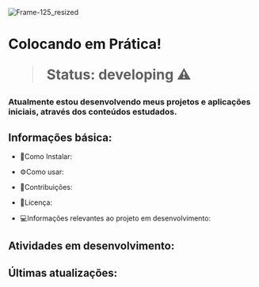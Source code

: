 ![Frame-125_resized](https://github.com/domingosvinny/Aulas_campinho/assets/160977762/9dbf4565-06b8-497f-b4d5-b8cf5d160bc3)

<h1> Colocando em Prática! </h> 

> Status: developing ⚠️

### Atualmente estou desenvolvendo meus projetos e aplicações iniciais, através dos conteúdos estudados.

## Informações básica:

* 🧰Como Instalar:

+ ⚙️Como usar:

* 💼Contribuições:

+ 📖Licença:

* 💻Informações relevantes ao projeto em desenvolvimento:


## Atividades em desenvolvimento:

## Últimas atualizações:
 


<!---
domingosvinny/domingosvinny is a ✨ special ✨ repository because its `README.md` (this file) appears on your GitHub profile.
You can click the Preview link to take a look at your changes.
--->
